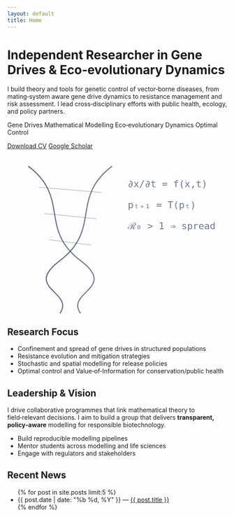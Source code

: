 ```yaml
---
layout: default
title: Home
---
```

<div class="hero">
  <div class="card">
    <h1>Independent Researcher in Gene Drives & Eco‑evolutionary Dynamics</h1>
    <p>I build theory and tools for genetic control of vector‑borne diseases, from mating‑system aware gene drive dynamics to resistance management and risk assessment. I lead cross‑disciplinary efforts with public health, ecology, and policy partners.</p>
    <div>
      <span class="pill">Gene Drives</span>
      <span class="pill">Mathematical Modelling</span>
      <span class="pill">Eco‑evolutionary Dynamics</span>
      <span class="pill">Optimal Control</span>
    </div>
    <p style="margin-top:14px">
      <a class="btn" href="/assets/PrateekVerma_CV.pdf">Download CV</a>
      <a class="btn" href="{{ site.author.scholar }}">Google Scholar</a>
    </p>
  </div>
  <div class="visual">
    <div class="glow"></div>
    <!-- Minimal DNA/maths motif -->
    <svg viewBox="0 0 420 300" xmlns="http://www.w3.org/2000/svg" aria-hidden="true">
      <defs>
        <linearGradient id="g" x1="0" x2="1">
          <stop offset="0%" stop-color="rgba(63,77,95,0.85)"/>
          <stop offset="100%" stop-color="rgba(89,102,120,0.85)"/>
        </linearGradient>
      </defs>
      <g fill="none" stroke="url(#g)" stroke-width="2">
        <path d="M40 20 C 120 80, 60 140, 140 200 S 80 260, 160 320"/>
        <path d="M200 20 C 120 80, 180 140, 100 200 S 160 260, 80 320"/>
      </g>
      <g stroke="rgba(63,77,95,.5)">
        <line x1="60" y1="60" x2="180" y2="70"/>
        <line x1="70" y1="110" x2="170" y2="120"/>
        <line x1="80" y1="160" x2="160" y2="170"/>
      </g>
      <g fill="rgba(63,77,95,.75)" font-family="ui-monospace, SFMono-Regular, Menlo, monospace" font-size="18">
        <text x="230" y="60">∂x/∂t = f(x,t)</text>
        <text x="230" y="100">pₜ₊₁ = T(pₜ)</text>
        <text x="230" y="140">ℛ₀ &gt; 1 ⇒ spread</text>
      </g>
    </svg>
  </div>
</div>

<div class="section grid two">
  <div class="card">
    <h2>Research Focus</h2>
    <ul>
      <li>Confinement and spread of gene drives in structured populations</li>
      <li>Resistance evolution and mitigation strategies</li>
      <li>Stochastic and spatial modelling for release policies</li>
      <li>Optimal control and Value‑of‑Information for conservation/public health</li>
    </ul>
  </div>
  <div class="card">
    <h2>Leadership & Vision</h2>
    <p>I drive collaborative programmes that link mathematical theory to field‑relevant decisions. I aim to build a group that delivers <strong>transparent, policy‑aware</strong> modelling for responsible biotechnology.</p>
    <ul>
      <li>Build reproducible modelling pipelines</li>
      <li>Mentor students across modelling and life sciences</li>
      <li>Engage with regulators and stakeholders</li>
    </ul>
  </div>
</div>

<div class="section card">
  <h2>Recent News</h2>
  <ul>
    {% for post in site.posts limit:5 %}
      <li><span class="meta">{{ post.date | date: "%b %d, %Y" }}</span> — <a href="{{ post.url }}">{{ post.title }}</a></li>
    {% endfor %}
  </ul>
</div>

